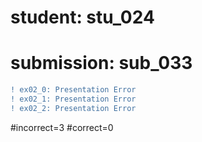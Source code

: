 # student: stu_024
# submission: sub_033

```diff
! ex02_0: Presentation Error
! ex02_1: Presentation Error
! ex02_2: Presentation Error
```
#incorrect=3
#correct=0
